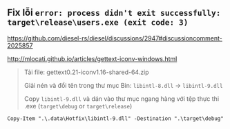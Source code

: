 ## Fix lỗi `error: process didn't exit successfully: target\release\users.exe (exit code: 3)`

https://github.com/diesel-rs/diesel/discussions/2947#discussioncomment-2025857

http://mlocati.github.io/articles/gettext-iconv-windows.html

> Tải file: gettext0.21-iconv1.16-shared-64.zip
>
> Giải nén và đổi tên trong thư mục Bin: `libintl-8.dll` → `libintl-9.dll`
>
> Copy `libintl-9.dll` và dán vào thư mục ngang hàng với tệp thực thi .exe (`target\debug` or `target\release`)

```shell
Copy-Item ".\.data\Hotfix\libintl-9.dll" -Destination ".\target\debug"
```